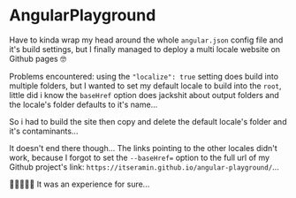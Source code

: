 # AngularPlayground

Have to kinda wrap my head around the whole `angular.json` config file and it's build settings, but I finally managed to deploy a multi locale website on Github pages 🤓

Problems encountered: using the `"localize": true` setting does build into multiple folders, but I wanted to set my default locale to build into the `root`, little did i know the `baseHref` option does jackshit about output folders and the locale's folder defaults to it's name...

So i had to build the site then copy and delete the default locale's folder and it's contaminants...

It doesn't end there though... The links pointing to the other locales didn't work, because I forgot to set the `--baseHref=` option to the full url of my Github project's link: `https://itseramin.github.io/angular-playground/`...

🙂🙂🙂🙂🙂 It was an experience for sure...
